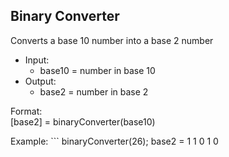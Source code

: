 ## Binary Converter
Converts a base 10 number into a base 2 number
  - Input: 
    - base10 = number in base 10
  - Output: 
    - base2 = number in base 2

Format:  
[base2] = binaryConverter(base10)

Example: ```
binaryConverter(26);
base2 = 1 1 0 1 0
```
